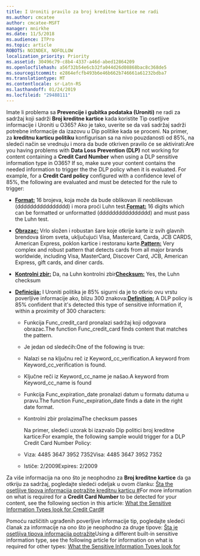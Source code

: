 ```yaml
---
title: I Uroniti pravilo za broj kreditne kartice ne radi
ms.author: cmcatee
author: cmcatee-MSFT
manager: mnirkhe
ms.date: 11/5/2018
ms.audience: ITPro
ms.topic: article
ROBOTS: NOINDEX, NOFOLLOW
localization_priority: Priority
ms.assetid: 30496c79-c8b4-4337-a46d-abed12864209
ms.openlocfilehash: a56f32b54e6cb32fa044d26d08868bac8c368de5
ms.sourcegitcommit: e2864efcfb493b6e46b662b746661a61232bdba7
ms.translationtype: MT
ms.contentlocale: sr-Latn-RS
ms.lasthandoff: 01/24/2019
ms.locfileid: "29488111"
---
```

<span data-ttu-id="e199d-p101">Imate li problema sa **Prevencije i gubitka podataka (Uroniti)** ne radi za sadržaj koji sadrži **Broj kreditne kartice** kada koristite Tip osetljive informacije i Uroniti u O365? Ako je tako, uverite se da vaš sadržaj sadrži potrebne informacije da izazovu u Dip politike kada se proceni. Na primer, za **kreditnu karticu politiku** konfigurisan sa na nivo pouzdanosti od 85%, na sledeći način se vrednuju i mora da bude otkriven pravilo će se aktivirati:</span><span class="sxs-lookup"><span data-stu-id="e199d-p101">Are you having problems with **Data Loss Prevention (DLP)** not working for content containing a **Credit Card Number** when using a DLP sensitive information type in O365? If so, make sure your content contains the needed information to trigger the the DLP policy when it is evaluated. For example, for a **Credit Card policy** configured with a confidence level of 85%, the following are evaluated and must be detected for the rule to trigger:</span></span> 
  
- <span data-ttu-id="e199d-105">**[Format:](https://docs.microsoft.com/en-us/office365/securitycompliance/what-the-sensitive-information-types-look-for#format-19)** 16 brojeva, koja može da bude oblikovan ili neoblikovan (dddddddddddddddd) i mora proći Luhn test.</span><span class="sxs-lookup"><span data-stu-id="e199d-105">**[Format:](https://docs.microsoft.com/en-us/office365/securitycompliance/what-the-sensitive-information-types-look-for#format-19)** 16 digits which can be formatted or unformatted (dddddddddddddddd) and must pass the Luhn test.</span></span> 
    
- <span data-ttu-id="e199d-106">**[Obrazac:](https://docs.microsoft.com/en-us/office365/securitycompliance/what-the-sensitive-information-types-look-for#pattern-19)** Vrlo složen i robustan šare koje otkrije karte iz svih glavnih brendova širom sveta, uključujući Visa, Mastercard, Carda, JCB CARDS, American Express, poklon kartice i restoranu karte.</span><span class="sxs-lookup"><span data-stu-id="e199d-106">**[Pattern:](https://docs.microsoft.com/en-us/office365/securitycompliance/what-the-sensitive-information-types-look-for#pattern-19)** Very complex and robust pattern that detects cards from all major brands worldwide, including Visa, MasterCard, Discover Card, JCB, American Express, gift cards, and diner cards.</span></span> 
    
- <span data-ttu-id="e199d-107">**[Kontrolni zbir:](https://docs.microsoft.com/en-us/office365/securitycompliance/what-the-sensitive-information-types-look-for#checksum-19)** Da, na Luhn kontrolni zbir</span><span class="sxs-lookup"><span data-stu-id="e199d-107">**[Checksum:](https://docs.microsoft.com/en-us/office365/securitycompliance/what-the-sensitive-information-types-look-for#checksum-19)** Yes, the Luhn checksum</span></span> 
    
- <span data-ttu-id="e199d-108">**[Definicija:](https://docs.microsoft.com/en-us/office365/securitycompliance/what-the-sensitive-information-types-look-for#definition-19)** I Uroniti politika je 85% sigurni da je to otkrio ovu vrstu poverljive informacije ako, blizu 300 znakova:</span><span class="sxs-lookup"><span data-stu-id="e199d-108">**[Definition:](https://docs.microsoft.com/en-us/office365/securitycompliance/what-the-sensitive-information-types-look-for#definition-19)** A DLP policy is 85% confident that it's detected this type of sensitive information if, within a proximity of 300 characters:</span></span> 
    
  - <span data-ttu-id="e199d-109">Funkcija Func_credit_card pronalazi sadržaj koji odgovara obrazac.</span><span class="sxs-lookup"><span data-stu-id="e199d-109">The function Func_credit_card finds content that matches the pattern.</span></span>
    
  - <span data-ttu-id="e199d-110">Je jedan od sledećih:</span><span class="sxs-lookup"><span data-stu-id="e199d-110">One of the following is true:</span></span> 
    
  - <span data-ttu-id="e199d-111">Nalazi se na ključnu reč iz Keyword_cc_verification.</span><span class="sxs-lookup"><span data-stu-id="e199d-111">A keyword from Keyword_cc_verification is found.</span></span>
    
  - <span data-ttu-id="e199d-112">Ključne reči iz Keyword_cc_name je našao.</span><span class="sxs-lookup"><span data-stu-id="e199d-112">A keyword from Keyword_cc_name is found</span></span>
    
  - <span data-ttu-id="e199d-113">Funkcija Func_expiration_date pronalazi datum u formatu datuma u pravu.</span><span class="sxs-lookup"><span data-stu-id="e199d-113">The function Func_expiration_date finds a date in the right date format.</span></span>
    
  - <span data-ttu-id="e199d-114">Kontrolni zbir prolazima</span><span class="sxs-lookup"><span data-stu-id="e199d-114">The checksum passes</span></span>
    
    <span data-ttu-id="e199d-115">Na primer, sledeći uzorak bi izazvalo Dip politici broj kreditne kartice:</span><span class="sxs-lookup"><span data-stu-id="e199d-115">For example, the following sample would trigger for a DLP Credit Card Number Policy:</span></span>
    
  - <span data-ttu-id="e199d-116">Viza: 4485 3647 3952 7352</span><span class="sxs-lookup"><span data-stu-id="e199d-116">Visa: 4485 3647 3952 7352</span></span> 
    
  - <span data-ttu-id="e199d-117">Ističe: 2/2009</span><span class="sxs-lookup"><span data-stu-id="e199d-117">Expires: 2/2009</span></span>
    
<span data-ttu-id="e199d-118">Za više informacija na ono što je neophodno za **Broj kreditne kartice** da ga otkriju za sadržaj, pogledajte sledeći odeljak u ovom članku: [Šta the osetljive tipova informacija potražite kreditnu karticu #](https://docs.microsoft.com/en-us/office365/securitycompliance/what-the-sensitive-information-types-look-for#credit-card-number)</span><span class="sxs-lookup"><span data-stu-id="e199d-118">For more information on what is required for a **Credit Card Number** to be detected for your content, see the following section in this article: [What the Sensitive Information Types look for Credit Card#](https://docs.microsoft.com/en-us/office365/securitycompliance/what-the-sensitive-information-types-look-for#credit-card-number)</span></span>
  
<span data-ttu-id="e199d-119">Pomoću različitih ugrađenih poverljive informacije tip, pogledajte sledeći članak za informacije na ono što je neophodno za druge tipove: [Šta je osetljiva tipova informacija potražite](https://docs.microsoft.com/en-us/office365/securitycompliance/what-the-sensitive-information-types-look-for)</span><span class="sxs-lookup"><span data-stu-id="e199d-119">Using a different built-in sensitive information type, see the following article for information on what is required for other types: [What the Sensitive Information Types look for](https://docs.microsoft.com/en-us/office365/securitycompliance/what-the-sensitive-information-types-look-for)</span></span>
  

